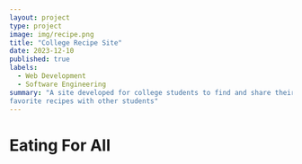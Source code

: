 ```yaml
---
layout: project
type: project
image: img/recipe.png
title: "College Recipe Site"
date: 2023-12-10
published: true
labels:
  - Web Development
  - Software Engineering
summary: "A site developed for college students to find and share their
favorite recipes with other students"
---
```


# Eating For All

